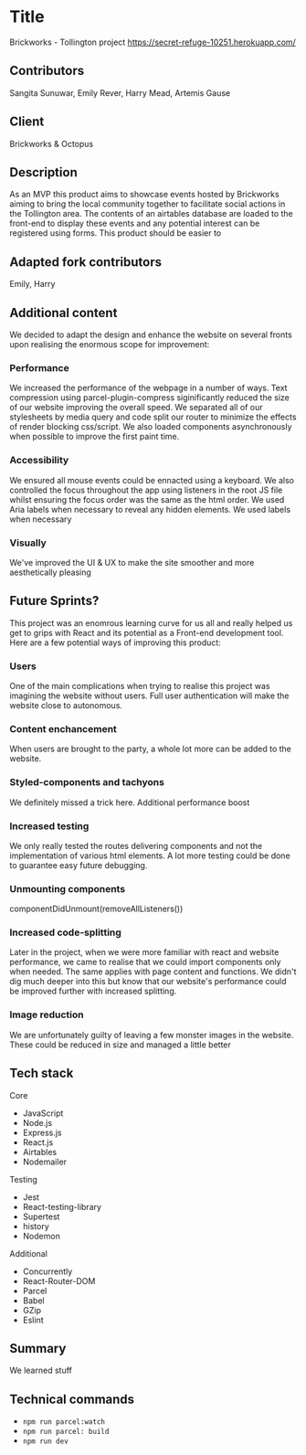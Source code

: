 # Title
Brickworks - Tollington project
https://secret-refuge-10251.herokuapp.com/

## Contributors
Sangita Sunuwar,
Emily Rever,
Harry Mead,
Artemis Gause

## Client 
Brickworks & Octopus

## Description
As an MVP this product aims to showcase events hosted by Brickworks aiming to bring the local community together to facilitate social actions in the Tollington area. The contents of an airtables database are loaded to the front-end to display these events and any potential interest can be registered using forms. This product should be easier to 

## Adapted fork contributors
Emily, Harry

## Additional content
We decided to adapt the design and enhance the website on several fronts upon realising the enormous scope for improvement:

### Performance
We increased the performance of the webpage in a number of ways. Text compression using parcel-plugin-compress siginificantly reduced the size of our website improving the overall speed. We separated all of our stylesheets by media query and code split our router to minimize the effects of render blocking css/script. We also loaded components asynchronously when possible to improve the first paint time. 

### Accessibility

We ensured all mouse events could be ennacted using a keyboard. We also controlled the focus throughout the app using listeners in the root JS file whilst ensuring the focus order was the same as the html order. We used Aria labels when necessary to reveal any hidden elements. We used labels when necessary

### Visually

We've improved the UI & UX to make the site smoother and more aesthetically pleasing  

## Future Sprints?
This project was an enomrous learning curve for us all and really helped us get to grips with React and its potential as a Front-end development tool. Here are a few potential ways of improving this product:

### Users

One of the main complications when trying to realise this project was imagining the website without users. Full user authentication will make the website close to autonomous.

### Content enchancement
When users are brought to the party, a whole lot more can be added to the website.

### Styled-components and tachyons
We definitely missed a trick here. Additional performance boost

### Increased testing
We only really tested the routes delivering components and not the implementation of various html elements. A lot more testing could be done to guarantee easy future debugging. 

### Unmounting components
componentDidUnmount(removeAllListeners()) 

### Increased code-splitting
Later in the project, when we were more familiar with react and website performance, we came to realise that we could import components only when needed. The same applies with page content and functions. We didn't dig much deeper into this but know that our website's performance could be improved further with increased splitting. 

### Image reduction
We are unfortunately guilty of leaving a few monster images in the website. These could be reduced in size and managed a little better 


## Tech stack
Core
* JavaScript
* Node.js
* Express.js
* React.js
* Airtables
* Nodemailer

Testing
* Jest
* React-testing-library
* Supertest
* history
* Nodemon

Additional
* Concurrently
* React-Router-DOM
* Parcel
* Babel
* GZip
* Eslint

## Summary
We learned stuff

## Technical commands
* `npm run parcel:watch`
* `npm run parcel: build`
* `npm run dev`
